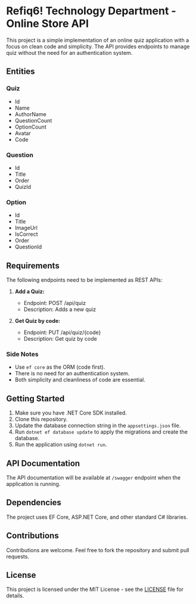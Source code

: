 # Refiq6! Technology Department - Online Store API

This project is a simple implementation of an online quiz application with a focus on clean code and simplicity. 
The API provides endpoints to manage quiz without the need for an authentication system.

## Entities

### Quiz
- Id
- Name
- AuthorName
- QuestionCount
- OptionCount
- Avatar
- Code

### Question
- Id
- Title
- Order
- QuizId

### Option
- Id
- Title
- ImageUrl
- IsCorrect
- Order
- QuestionId

## Requirements

The following endpoints need to be implemented as REST APIs:

1. **Add a Quiz:**
   - Endpoint: POST /api/quiz
   - Description: Adds a new quiz 

2. **Get Quiz by code:**
   - Endpoint: PUT /api/quiz/{code}
   - Description: Get quiz by code

### Side Notes

- Use `ef core` as the ORM (code first).
- There is no need for an authentication system.
- Both simplicity and cleanliness of code are essential.

## Getting Started

1. Make sure you have .NET Core SDK installed.
2. Clone this repository.
3. Update the database connection string in the `appsettings.json` file.
4. Run `dotnet ef database update` to apply the migrations and create the database.
5. Run the application using `dotnet run`.

## API Documentation

The API documentation will be available at `/swagger` endpoint when the application is running.

## Dependencies

The project uses EF Core, ASP.NET Core, and other standard C# libraries.

## Contributions

Contributions are welcome. Feel free to fork the repository and submit pull requests.

## License

This project is licensed under the MIT License - see the [LICENSE](LICENSE) file for details.